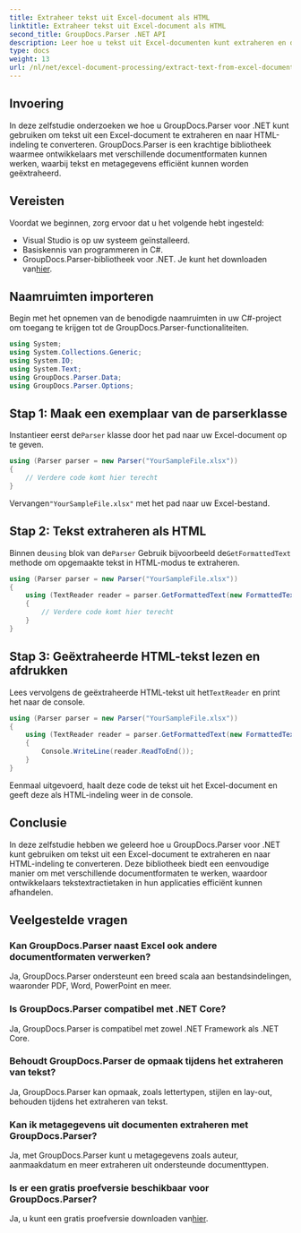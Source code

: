 ```yaml
---
title: Extraheer tekst uit Excel-document als HTML
linktitle: Extraheer tekst uit Excel-document als HTML
second_title: GroupDocs.Parser .NET API
description: Leer hoe u tekst uit Excel-documenten kunt extraheren en deze naar HTML kunt converteren met GroupDocs.Parser voor .NET.
type: docs
weight: 13
url: /nl/net/excel-document-processing/extract-text-from-excel-document-as-html/
---
```

## Invoering
In deze zelfstudie onderzoeken we hoe u GroupDocs.Parser voor .NET kunt gebruiken om tekst uit een Excel-document te extraheren en naar HTML-indeling te converteren. GroupDocs.Parser is een krachtige bibliotheek waarmee ontwikkelaars met verschillende documentformaten kunnen werken, waarbij tekst en metagegevens efficiënt kunnen worden geëxtraheerd.
## Vereisten
Voordat we beginnen, zorg ervoor dat u het volgende hebt ingesteld:
- Visual Studio is op uw systeem geïnstalleerd.
- Basiskennis van programmeren in C#.
-  GroupDocs.Parser-bibliotheek voor .NET. Je kunt het downloaden van[hier](https://releases.groupdocs.com/parser/net/).
## Naamruimten importeren
Begin met het opnemen van de benodigde naamruimten in uw C#-project om toegang te krijgen tot de GroupDocs.Parser-functionaliteiten.
```csharp
using System;
using System.Collections.Generic;
using System.IO;
using System.Text;
using GroupDocs.Parser.Data;
using GroupDocs.Parser.Options;
```
## Stap 1: Maak een exemplaar van de parserklasse
 Instantieer eerst de`Parser` klasse door het pad naar uw Excel-document op te geven.
```csharp
using (Parser parser = new Parser("YourSampleFile.xlsx"))
{
    // Verdere code komt hier terecht
}
```
 Vervangen`"YourSampleFile.xlsx"` met het pad naar uw Excel-bestand.
## Stap 2: Tekst extraheren als HTML
 Binnen de`using` blok van de`Parser` Gebruik bijvoorbeeld de`GetFormattedText` methode om opgemaakte tekst in HTML-modus te extraheren.
```csharp
using (Parser parser = new Parser("YourSampleFile.xlsx"))
{
    using (TextReader reader = parser.GetFormattedText(new FormattedTextOptions(FormattedTextMode.Html)))
    {
        // Verdere code komt hier terecht
    }
}
```
## Stap 3: Geëxtraheerde HTML-tekst lezen en afdrukken
 Lees vervolgens de geëxtraheerde HTML-tekst uit het`TextReader` en print het naar de console.
```csharp
using (Parser parser = new Parser("YourSampleFile.xlsx"))
{
    using (TextReader reader = parser.GetFormattedText(new FormattedTextOptions(FormattedTextMode.Html)))
    {
        Console.WriteLine(reader.ReadToEnd());
    }
}
```
Eenmaal uitgevoerd, haalt deze code de tekst uit het Excel-document en geeft deze als HTML-indeling weer in de console.
## Conclusie
In deze zelfstudie hebben we geleerd hoe u GroupDocs.Parser voor .NET kunt gebruiken om tekst uit een Excel-document te extraheren en naar HTML-indeling te converteren. Deze bibliotheek biedt een eenvoudige manier om met verschillende documentformaten te werken, waardoor ontwikkelaars tekstextractietaken in hun applicaties efficiënt kunnen afhandelen.

## Veelgestelde vragen
### Kan GroupDocs.Parser naast Excel ook andere documentformaten verwerken?
Ja, GroupDocs.Parser ondersteunt een breed scala aan bestandsindelingen, waaronder PDF, Word, PowerPoint en meer.
### Is GroupDocs.Parser compatibel met .NET Core?
Ja, GroupDocs.Parser is compatibel met zowel .NET Framework als .NET Core.
### Behoudt GroupDocs.Parser de opmaak tijdens het extraheren van tekst?
Ja, GroupDocs.Parser kan opmaak, zoals lettertypen, stijlen en lay-out, behouden tijdens het extraheren van tekst.
### Kan ik metagegevens uit documenten extraheren met GroupDocs.Parser?
Ja, met GroupDocs.Parser kunt u metagegevens zoals auteur, aanmaakdatum en meer extraheren uit ondersteunde documenttypen.
### Is er een gratis proefversie beschikbaar voor GroupDocs.Parser?
 Ja, u kunt een gratis proefversie downloaden van[hier](https://releases.groupdocs.com/).